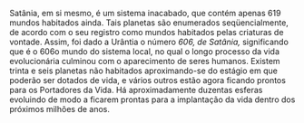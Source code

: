 ﻿Satânia, em si mesmo, é um sistema inacabado, que contém apenas 619 mundos habitados ainda. Tais planetas são enumerados seqüencialmente, de acordo com o seu registro como mundos habitados pelas criaturas de vontade. Assim, foi dado a Urântia o número *606, de Satânia,* significando que é o 606o mundo do sistema local, no qual o longo processo da vida evolucionária culminou com o aparecimento de seres humanos. Existem trinta e seis planetas não habitados aproximando-se do estágio em que poderão ser dotados de vida, e vários outros estão agora ficando prontos para os Portadores da Vida. Há aproximadamente duzentas esferas evoluindo de modo a ficarem prontas para a implantação da vida dentro dos próximos milhões de anos.
